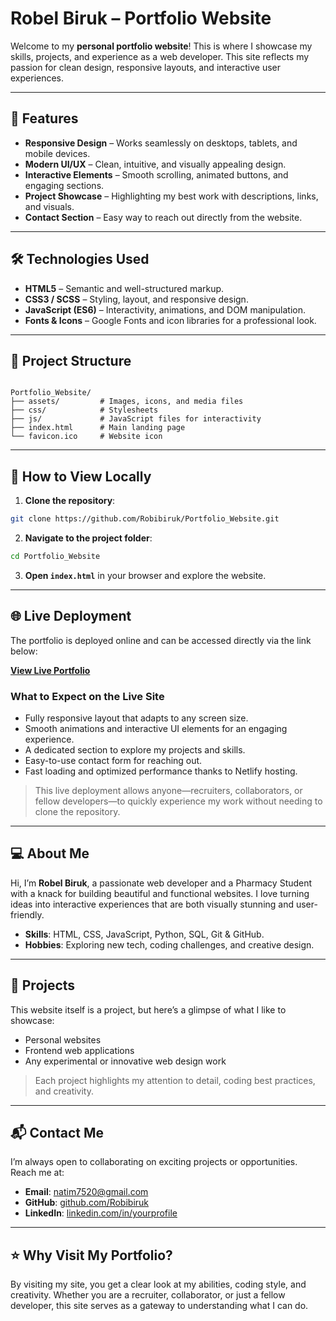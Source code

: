 # Robel Biruk – Portfolio Website

Welcome to my **personal portfolio website**! This is where I showcase my skills, projects, and experience as a web developer. This site reflects my passion for clean design, responsive layouts, and interactive user experiences.

---

## 🌟 Features

- **Responsive Design** – Works seamlessly on desktops, tablets, and mobile devices.
- **Modern UI/UX** – Clean, intuitive, and visually appealing design.
- **Interactive Elements** – Smooth scrolling, animated buttons, and engaging sections.
- **Project Showcase** – Highlighting my best work with descriptions, links, and visuals.
- **Contact Section** – Easy way to reach out directly from the website.

---

## 🛠 Technologies Used

- **HTML5** – Semantic and well-structured markup.
- **CSS3 / SCSS** – Styling, layout, and responsive design.
- **JavaScript (ES6)** – Interactivity, animations, and DOM manipulation.
- **Fonts & Icons** – Google Fonts and icon libraries for a professional look.

---

## 📁 Project Structure

```

Portfolio_Website/
├── assets/         # Images, icons, and media files
├── css/            # Stylesheets
├── js/             # JavaScript files for interactivity
├── index.html      # Main landing page
└── favicon.ico     # Website icon

````

---

## 🚀 How to View Locally

1. **Clone the repository**:

```bash
git clone https://github.com/Robibiruk/Portfolio_Website.git
````

2. **Navigate to the project folder**:

```bash
cd Portfolio_Website
```

3. **Open `index.html`** in your browser and explore the website.

---

## 🌐 Live Deployment

The portfolio is deployed online and can be accessed directly via the link below:

**[View Live Portfolio](https://robel-portfolio-website.netlify.app/)**

### What to Expect on the Live Site

* Fully responsive layout that adapts to any screen size.
* Smooth animations and interactive UI elements for an engaging experience.
* A dedicated section to explore my projects and skills.
* Easy-to-use contact form for reaching out.
* Fast loading and optimized performance thanks to Netlify hosting.

> This live deployment allows anyone—recruiters, collaborators, or fellow developers—to quickly experience my work without needing to clone the repository.

---

## 💻 About Me

Hi, I’m **Robel Biruk**, a passionate web developer and a Pharmacy Student with a knack for building beautiful and functional websites. I love turning ideas into interactive experiences that are both visually stunning and user-friendly.

* **Skills**: HTML, CSS, JavaScript, Python, SQL, Git & GitHub.
* **Hobbies**: Exploring new tech, coding challenges, and creative design.

---

## 📂 Projects

This website itself is a project, but here’s a glimpse of what I like to showcase:

* Personal websites
* Frontend web applications
* Any experimental or innovative web design work

> Each project highlights my attention to detail, coding best practices, and creativity.

---

## 📬 Contact Me

I’m always open to collaborating on exciting projects or opportunities. Reach me at:

* **Email**: [natim7520@gmail.com](mailto:natim7520@gmail.com)
* **GitHub**: [github.com/Robibiruk](https://github.com/Robibiruk)
* **LinkedIn**: [linkedin.com/in/yourprofile](https://robel-biruk-72084636b)

---

## ⭐ Why Visit My Portfolio?

By visiting my site, you get a clear look at my abilities, coding style, and creativity. Whether you are a recruiter, collaborator, or just a fellow developer, this site serves as a gateway to understanding what I can do.

```
